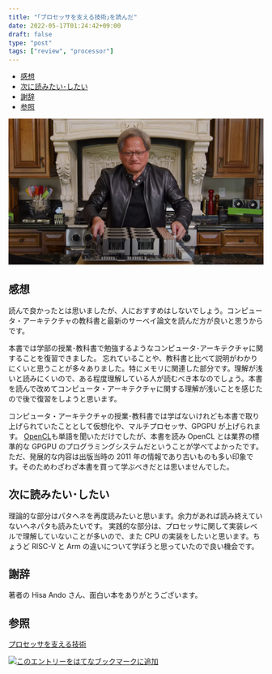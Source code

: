 ```yaml
---
title: "｢プロセッサを支える技術｣を読んだ"
date: 2022-05-17T01:24:42+09:00
draft: false
type: "post"
tags: ["review", "processor"]
---
```


- [感想](#感想)
- [次に読みたい･したい](#次に読みたいしたい)
- [謝辞](#謝辞)
- [参照](#参照)

<!-- ここに変な画像 -->

![nvidia](/images/nvidia_black_jacket.jpeg)

## 感想

読んで良かったとは思いましたが、人におすすめはしないでしょう。コンピュータ・アーキテクチャの教科書と最新のサーベイ論文を読んだ方が良いと思うからです。

本書では学部の授業･教科書で勉強するようなコンピュータ･アーキテクチャに関することを復習できました。
忘れていることや、教科書と比べて説明がわかりにくいと思うことが多々ありました。特にメモリに関連した部分です。理解が浅いと読みにくいので、ある程度理解している人が読むべき本なのでしょう。本書を読んで改めてコンピュータ・アーキテクチャに関する理解が浅いことを感じたので後で復習をしようと思います。

コンピュータ・アーキテクチャの授業･教科書では学ばないけれども本書で取り上げられていたこととして仮想化や、マルチプロセッサ、GPGPU が上げられます。
[OpenCL](https://www.khronos.org/opencl/)も単語を聞いただけでしたが、本書を読み OpenCL とは業界の標準的な GPGPU のプログラミングシステムだということが学べてよかったです。
ただ、発展的な内容は出版当時の 2011 年の情報であり古いものも多い印象です。そのためわざわざ本書を買って学ぶべきだとは思いませんでした。

## 次に読みたい･したい

理論的な部分はパタヘネを再度読みたいと思います。余力があれば読み終えていないヘネパタも読みたいです。
実践的な部分は、プロセッサに関して実装レベルで理解していないことが多いので、また CPU の実装をしたいと思います。ちょうど RISC-V と Arm の違いについて学ぼうと思っていたので良い機会です。

## 謝辞

著者の Hisa Ando さん、面白い本をありがとうございます。

## 参照

[プロセッサを支える技術](https://gihyo.jp/book/2011/978-4-7741-4521-1)

<a href="https://b.hatena.ne.jp/entry/" class="hatena-bookmark-button" data-hatena-bookmark-layout="vertical-normal" data-hatena-bookmark-lang="ja" title="このエントリーをはてなブックマークに追加"><img src="https://b.st-hatena.com/images/v4/public/entry-button/button-only@2x.png" alt="このエントリーをはてなブックマークに追加" width="20" height="20" style="border: none;" /></a><script type="text/javascript" src="https://b.st-hatena.com/js/bookmark_button.js" charset="utf-8" async="async"></script>
